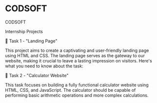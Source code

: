 # CODSOFT
CODSOFT

Internship Projects

📄 Task 1 - "Landing Page"

This project aims to create a captivating and user-friendly landing page using HTML and CSS. The landing page serves as the gateway to our website, making it crucial to leave a lasting impression on visitors. Here's what you need to know about the task:


🧮 Task 2 - "Calculator Website"

This task focuses on building a fully functional calculator website using HTML, CSS, and JavaScript. The calculator should be capable of performing basic arithmetic operations and more complex calculations.
